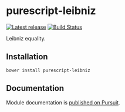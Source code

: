 # purescript-leibniz

[![Latest release](http://img.shields.io/bower/v/purescript-leibniz.svg)](https://github.com/paf31/purescript-leibniz/releases)
[![Build Status](https://travis-ci.org/paf31/purescript-leibniz.svg?branch=master)](https://travis-ci.org/paf31/purescript-leibniz)

Leibniz equality.

## Installation

```
bower install purescript-leibniz
```

## Documentation

Module documentation is [published on Pursuit](http://pursuit.purescript.org/packages/purescript-leibniz).
